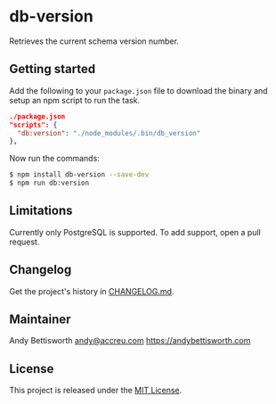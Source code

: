 # db-version

Retrieves the current schema version number.

## Getting started

Add the following to your `package.json` file to download the binary and
setup an npm script to run the task.

```json
./package.json
"scripts": {
  "db:version": "./node_modules/.bin/db_version"
},
```

Now run the commands:

```bash
$ npm install db-version --save-dev
$ npm run db:version
```

## Limitations

Currently only PostgreSQL is supported. To add support, open a pull request.

## Changelog

Get the project's history in [CHANGELOG.md](CHANGELOG.md).

## Maintainer

Andy Bettisworth <andy@accreu.com> https://andybettisworth.com

## License

This project is released under the [MIT License](LICENSE.txt).

